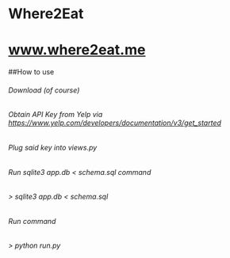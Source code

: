 # Where2Eat
# www.where2eat.me

##How to use
###### Download (of course)
###### Obtain API Key from Yelp via https://www.yelp.com/developers/documentation/v3/get_started
###### Plug said key into views.py
###### Run sqlite3 app.db < schema.sql command
###### > sqlite3 app.db < schema.sql
###### Run command
###### > python run.py